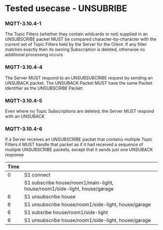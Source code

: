 # Tested usecase - UNSUBRIBE
### MQTT-3.10.4-1
The Topic Filters (whether they contain wildcards or not) supplied in an 
UNSUBSCRIBE packet MUST be compared character-by-character with the current 
set of Topic Filters held by the Server for the Client. If any filter matches 
exactly then its owning Subscription is deleted, otherwise no additional 
processing occurs
### MQTT-3.10.4-4
The Server MUST respond to an UNSUBSUBCRIBE request by sending an UNSUBACK packet. 
The UNSUBACK Packet MUST have the same Packet Identifier as the UNSUBSCRIBE 
Packet.
### MQTT-3.10.4-5
Even where no Topic Subscriptions are deleted, the Server MUST respond with an 
UNSUBACK
### MQTT-3.10.4-6
If a Server receives an UNSUBSCRIBE packet that contains multiple Topic Filters 
it MUST handle that packet as if it had received a sequence of multiple 
UNSUBSCRIBE packets, except that it sends just one UNSUBACK response

|Time   ||
|---    |---|
|0      |S1 connect|
|       |S1 subscribe house/room1/main-light, house/room1/side-light, house/garage|
|6      |S1 unsubscribe house|
|6      |S1 unsubscribe house/room1/side-light, house/garage|
|6      |S1 subsribe house/room1/side-light|
|6      |S1 unsubscribe house/room1/side-light, house/garage|